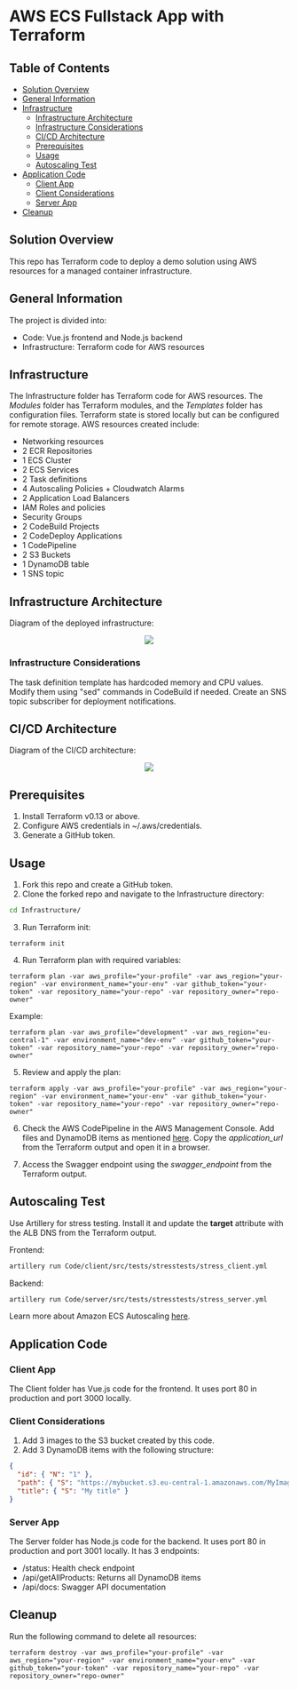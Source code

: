 # AWS ECS Fullstack App with Terraform

## Table of Contents

   * [Solution Overview](#solution-overview)
   * [General Information](#general-information)
   * [Infrastructure](#infrastructure)
      * [Infrastructure Architecture](#infrastructure-architecture)
      * [Infrastructure Considerations](#infrastructure-considerations)
      * [CI/CD Architecture](#ci/cd-architecture)
      * [Prerequisites](#prerequisites)
      * [Usage](#usage)
      * [Autoscaling Test](#autoscaling-test)
   * [Application Code](#application-code)
     * [Client App](#client-app)
     * [Client Considerations](#client-considerations)
     * [Server App](#server-app)
   * [Cleanup](#cleanup)

## Solution Overview

This repo has Terraform code to deploy a demo solution using AWS resources for a managed container infrastructure.

## General Information

The project is divided into:
- Code: Vue.js frontend and Node.js backend
- Infrastructure: Terraform code for AWS resources

## Infrastructure

The Infrastructure folder has Terraform code for AWS resources. The *Modules* folder has Terraform modules, and the *Templates* folder has configuration files. Terraform state is stored locally but can be configured for remote storage. AWS resources created include:

- Networking resources
- 2 ECR Repositories
- 1 ECS Cluster
- 2 ECS Services
- 2 Task definitions
- 4 Autoscaling Policies + Cloudwatch Alarms
- 2 Application Load Balancers
- IAM Roles and policies
- Security Groups
- 2 CodeBuild Projects
- 2 CodeDeploy Applications
- 1 CodePipeline
- 2 S3 Buckets
- 1 DynamoDB table
- 1 SNS topic

## Infrastructure Architecture

Diagram of the deployed infrastructure:

<p align="center">
  <img src="Documentation_assets/Infrastructure_architecture.png"/>
</p>

### Infrastructure Considerations

The task definition template has hardcoded memory and CPU values. Modify them using "sed" commands in CodeBuild if needed. Create an SNS topic subscriber for deployment notifications.

## CI/CD Architecture

Diagram of the CI/CD architecture:

<p align="center">
  <img src="Documentation_assets/CICD_architecture.png"/>
</p>

## Prerequisites

1. Install Terraform v0.13 or above.
2. Configure AWS credentials in ~/.aws/credentials.
3. Generate a GitHub token.

## Usage

1. Fork this repo and create a GitHub token.
2. Clone the forked repo and navigate to the Infrastructure directory:

```bash
cd Infrastructure/
```

3. Run Terraform init:

```shell
terraform init 
```

4. Run Terraform plan with required variables:

```shell
terraform plan -var aws_profile="your-profile" -var aws_region="your-region" -var environment_name="your-env" -var github_token="your-token" -var repository_name="your-repo" -var repository_owner="repo-owner"
```

Example:

```shell
terraform plan -var aws_profile="development" -var aws_region="eu-central-1" -var environment_name="dev-env" -var github_token="your-token" -var repository_name="your-repo" -var repository_owner="repo-owner"
```

5. Review and apply the plan:

```shell
terraform apply -var aws_profile="your-profile" -var aws_region="your-region" -var environment_name="your-env" -var github_token="your-token" -var repository_name="your-repo" -var repository_owner="repo-owner"
```

6. Check the AWS CodePipeline in the AWS Management Console. Add files and DynamoDB items as mentioned [here](#client-considerations). Copy the *application_url* from the Terraform output and open it in a browser.

7. Access the Swagger endpoint using the *swagger_endpoint* from the Terraform output.

## Autoscaling Test

Use Artillery for stress testing. Install it and update the **target** attribute with the ALB DNS from the Terraform output.

Frontend:

```bash
artillery run Code/client/src/tests/stresstests/stress_client.yml
```

Backend:

```bash
artillery run Code/server/src/tests/stresstests/stress_server.yml
```

Learn more about Amazon ECS Autoscaling [here](https://docs.aws.amazon.com/AmazonECS/latest/developerguide/service-auto-scaling.html).

## Application Code

### Client App

The Client folder has Vue.js code for the frontend. It uses port 80 in production and port 3000 locally.

### Client Considerations

1. Add 3 images to the S3 bucket created by this code.
2. Add 3 DynamoDB items with the following structure:

```json
{
  "id": { "N": "1" },
  "path": { "S": "https://mybucket.s3.eu-central-1.amazonaws.com/MyImage.jpeg" },
  "title": { "S": "My title" }
}
```

### Server App

The Server folder has Node.js code for the backend. It uses port 80 in production and port 3001 locally. It has 3 endpoints:

- /status: Health check endpoint
- /api/getAllProducts: Returns all DynamoDB items
- /api/docs: Swagger API documentation

## Cleanup

Run the following command to delete all resources:

```shell
terraform destroy -var aws_profile="your-profile" -var aws_region="your-region" -var environment_name="your-env" -var github_token="your-token" -var repository_name="your-repo" -var repository_owner="repo-owner"
```
